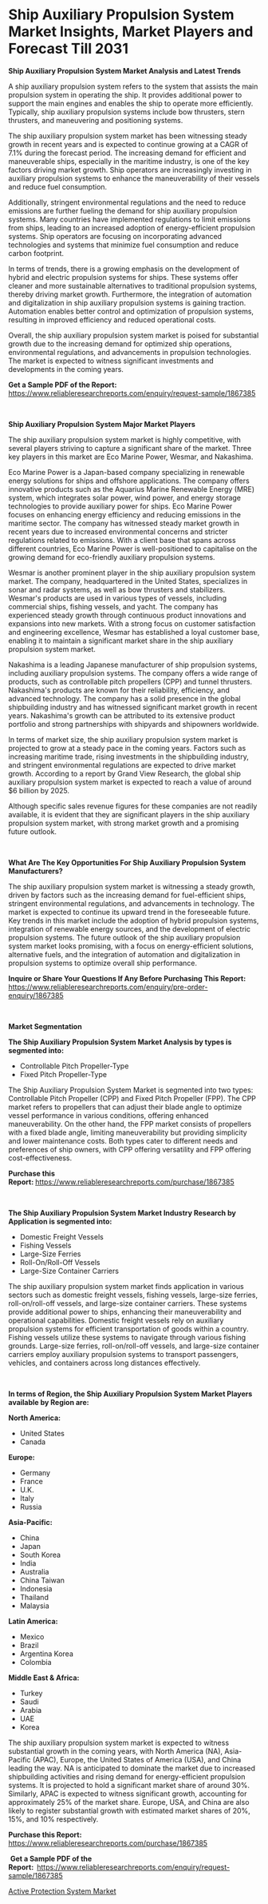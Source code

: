 <p><h1>Ship Auxiliary Propulsion System Market Insights, Market Players and Forecast Till 2031</h1></p><p><strong>Ship Auxiliary Propulsion System Market Analysis and Latest Trends</strong></p>
<p><p>A ship auxiliary propulsion system refers to the system that assists the main propulsion system in operating the ship. It provides additional power to support the main engines and enables the ship to operate more efficiently. Typically, ship auxiliary propulsion systems include bow thrusters, stern thrusters, and maneuvering and positioning systems.</p><p>The ship auxiliary propulsion system market has been witnessing steady growth in recent years and is expected to continue growing at a CAGR of 7.1% during the forecast period. The increasing demand for efficient and maneuverable ships, especially in the maritime industry, is one of the key factors driving market growth. Ship operators are increasingly investing in auxiliary propulsion systems to enhance the maneuverability of their vessels and reduce fuel consumption.</p><p>Additionally, stringent environmental regulations and the need to reduce emissions are further fueling the demand for ship auxiliary propulsion systems. Many countries have implemented regulations to limit emissions from ships, leading to an increased adoption of energy-efficient propulsion systems. Ship operators are focusing on incorporating advanced technologies and systems that minimize fuel consumption and reduce carbon footprint.</p><p>In terms of trends, there is a growing emphasis on the development of hybrid and electric propulsion systems for ships. These systems offer cleaner and more sustainable alternatives to traditional propulsion systems, thereby driving market growth. Furthermore, the integration of automation and digitalization in ship auxiliary propulsion systems is gaining traction. Automation enables better control and optimization of propulsion systems, resulting in improved efficiency and reduced operational costs.</p><p>Overall, the ship auxiliary propulsion system market is poised for substantial growth due to the increasing demand for optimized ship operations, environmental regulations, and advancements in propulsion technologies. The market is expected to witness significant investments and developments in the coming years.</p></p>
<p><strong>Get a Sample PDF of the Report:&nbsp;</strong> <a href="https://www.reliableresearchreports.com/enquiry/request-sample/1867385">https://www.reliableresearchreports.com/enquiry/request-sample/1867385</a></p>
<p>&nbsp;</p>
<p><strong>Ship Auxiliary Propulsion System Major Market Players</strong></p>
<p><p>The ship auxiliary propulsion system market is highly competitive, with several players striving to capture a significant share of the market. Three key players in this market are Eco Marine Power, Wesmar, and Nakashima.</p><p>Eco Marine Power is a Japan-based company specializing in renewable energy solutions for ships and offshore applications. The company offers innovative products such as the Aquarius Marine Renewable Energy (MRE) system, which integrates solar power, wind power, and energy storage technologies to provide auxiliary power for ships. Eco Marine Power focuses on enhancing energy efficiency and reducing emissions in the maritime sector. The company has witnessed steady market growth in recent years due to increased environmental concerns and stricter regulations related to emissions. With a client base that spans across different countries, Eco Marine Power is well-positioned to capitalise on the growing demand for eco-friendly auxiliary propulsion systems. </p><p>Wesmar is another prominent player in the ship auxiliary propulsion system market. The company, headquartered in the United States, specializes in sonar and radar systems, as well as bow thrusters and stabilizers. Wesmar's products are used in various types of vessels, including commercial ships, fishing vessels, and yacht. The company has experienced steady growth through continuous product innovations and expansions into new markets. With a strong focus on customer satisfaction and engineering excellence, Wesmar has established a loyal customer base, enabling it to maintain a significant market share in the ship auxiliary propulsion system market.</p><p>Nakashima is a leading Japanese manufacturer of ship propulsion systems, including auxiliary propulsion systems. The company offers a wide range of products, such as controllable pitch propellers (CPP) and tunnel thrusters. Nakashima's products are known for their reliability, efficiency, and advanced technology. The company has a solid presence in the global shipbuilding industry and has witnessed significant market growth in recent years. Nakashima's growth can be attributed to its extensive product portfolio and strong partnerships with shipyards and shipowners worldwide. </p><p>In terms of market size, the ship auxiliary propulsion system market is projected to grow at a steady pace in the coming years. Factors such as increasing maritime trade, rising investments in the shipbuilding industry, and stringent environmental regulations are expected to drive market growth. According to a report by Grand View Research, the global ship auxiliary propulsion system market is expected to reach a value of around $6 billion by 2025.</p><p>Although specific sales revenue figures for these companies are not readily available, it is evident that they are significant players in the ship auxiliary propulsion system market, with strong market growth and a promising future outlook.</p></p>
<p>&nbsp;</p>
<p><strong>What Are The Key Opportunities For Ship Auxiliary Propulsion System Manufacturers?</strong></p>
<p><p>The ship auxiliary propulsion system market is witnessing a steady growth, driven by factors such as the increasing demand for fuel-efficient ships, stringent environmental regulations, and advancements in technology. The market is expected to continue its upward trend in the foreseeable future. Key trends in this market include the adoption of hybrid propulsion systems, integration of renewable energy sources, and the development of electric propulsion systems. The future outlook of the ship auxiliary propulsion system market looks promising, with a focus on energy-efficient solutions, alternative fuels, and the integration of automation and digitalization in propulsion systems to optimize overall ship performance.</p></p>
<p><strong>Inquire or Share Your Questions If Any Before Purchasing This Report:</strong> <a href="https://www.reliableresearchreports.com/enquiry/pre-order-enquiry/1867385">https://www.reliableresearchreports.com/enquiry/pre-order-enquiry/1867385</a></p>
<p>&nbsp;</p>
<p><strong>Market Segmentation</strong></p>
<p><strong>The Ship Auxiliary Propulsion System Market Analysis by types is segmented into:</strong></p>
<p><ul><li>Controllable Pitch Propeller-Type</li><li>Fixed Pitch Propeller-Type</li></ul></p>
<p><p>The Ship Auxiliary Propulsion System Market is segmented into two types: Controllable Pitch Propeller (CPP) and Fixed Pitch Propeller (FPP). The CPP market refers to propellers that can adjust their blade angle to optimize vessel performance in various conditions, offering enhanced maneuverability. On the other hand, the FPP market consists of propellers with a fixed blade angle, limiting maneuverability but providing simplicity and lower maintenance costs. Both types cater to different needs and preferences of ship owners, with CPP offering versatility and FPP offering cost-effectiveness.</p></p>
<p><strong>Purchase this Report:&nbsp;</strong><a href="https://www.reliableresearchreports.com/purchase/1867385">https://www.reliableresearchreports.com/purchase/1867385</a></p>
<p>&nbsp;</p>
<p><strong>The Ship Auxiliary Propulsion System Market Industry Research by Application is segmented into:</strong></p>
<p><ul><li>Domestic Freight Vessels</li><li>Fishing Vessels</li><li>Large-Size Ferries</li><li>Roll-On/Roll-Off Vessels</li><li>Large-Size Container Carriers</li></ul></p>
<p><p>The ship auxiliary propulsion system market finds application in various sectors such as domestic freight vessels, fishing vessels, large-size ferries, roll-on/roll-off vessels, and large-size container carriers. These systems provide additional power to ships, enhancing their maneuverability and operational capabilities. Domestic freight vessels rely on auxiliary propulsion systems for efficient transportation of goods within a country. Fishing vessels utilize these systems to navigate through various fishing grounds. Large-size ferries, roll-on/roll-off vessels, and large-size container carriers employ auxiliary propulsion systems to transport passengers, vehicles, and containers across long distances effectively.</p></p>
<p>&nbsp;</p>
<p><strong>In terms of Region, the Ship Auxiliary Propulsion System Market Players available by Region are:</strong></p>
<p>
    <p> <strong> North America: </strong>
        <ul>
            <li>United States</li>
            <li>Canada</li>
        </ul>
        </p> 
    <p> <strong> Europe: </strong>
        <ul>
            <li>Germany</li>
            <li>France</li>
            <li>U.K.</li>
            <li>Italy</li>
            <li>Russia</li>
        </ul>
        </p> 
    <p> <strong> Asia-Pacific: </strong>
        <ul>
            <li>China</li>
            <li>Japan</li>
            <li>South Korea</li>
            <li>India</li>
            <li>Australia</li>
            <li>China Taiwan</li>
            <li>Indonesia</li>
            <li>Thailand</li>
            <li>Malaysia</li>
        </ul>
        </p> 
    <p> <strong> Latin America: </strong>
        <ul>
            <li>Mexico</li>
            <li>Brazil</li>
            <li>Argentina Korea</li>
            <li>Colombia</li>
        </ul>
        </p> 
    <p> <strong> Middle East & Africa: </strong>
        <ul>
            <li>Turkey</li>
            <li>Saudi</li>
            <li>Arabia</li>
            <li>UAE</li>
            <li>Korea</li>
        </ul>
    </p>
    </p>
<p><p>The ship auxiliary propulsion system market is expected to witness substantial growth in the coming years, with North America (NA), Asia-Pacific (APAC), Europe, the United States of America (USA), and China leading the way. NA is anticipated to dominate the market due to increased shipbuilding activities and rising demand for energy-efficient propulsion systems. It is projected to hold a significant market share of around 30%. Similarly, APAC is expected to witness significant growth, accounting for approximately 25% of the market share. Europe, USA, and China are also likely to register substantial growth with estimated market shares of 20%, 15%, and 10% respectively.</p></p>
<p><strong>Purchase this Report: </strong><a href="https://www.reliableresearchreports.com/purchase/1867385">https://www.reliableresearchreports.com/purchase/1867385</a></p>
<p>&nbsp;<strong>Get a Sample PDF of the Report:&nbsp;&nbsp;</strong><a href="https://www.reliableresearchreports.com/enquiry/request-sample/1867385">https://www.reliableresearchreports.com/enquiry/request-sample/1867385</a></p>
<p><strong></strong></p>
<p><p><a href="https://medium.com/@kathrynlynch04/active-protection-system-nbsp-market-focuses-on-market-share-size-and-projected-forecast-till-2030-3932d654e892">Active Protection System Market</a></p></p>
